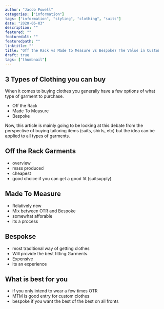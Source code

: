 ```yaml
---
author: "Jacob Powell"
categories: ["information"]
tags: ["information", "styling", "clothing", "suits"]
date: "2020-05-03"
description: ""
featured: ""
featuredalt: ""
featuredpath: ""
linktitle: ""
title: "Off the Rack vs Made to Measure vs Bespoke? The Value in Custom Clothing"
draft: true
tags: ["thumbnail"]
---
```


## 3 Types of Clothing you can buy

When it comes to buying clothes you generally have a few options of what type of garment to purchase.

* Off the Rack
* Made To Measure
* Bespoke

Now, this article is mainly going to be looking at this debate from the perspective of buying tailoring items (suits, shirts, etc) but the idea can be applied to all types of garments.

## Off the Rack Garments

* overview
* mass produced
* cheapest
* good choice if you can get a good fit (suitsupply)

## Made To Measure

* Relatively new
* Mix between OTR and Bespoke
* somewhat afforable
* its a process

## Bespokse

* most traditional way of getting clothes
* Will provide the best fitting Garments
* Expensive
* its an experience

## What is best for you

* if you only intend to wear a few times OTR
* MTM is good entry for custom clothes
* bespoke if you want the best of the best on all fronts
